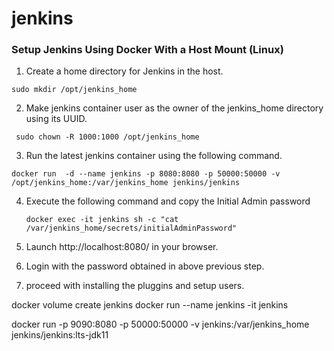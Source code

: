 # jenkins

### Setup Jenkins Using Docker With a Host Mount (Linux)

1. Create a home directory for Jenkins in the host.

 ```sudo mkdir /opt/jenkins_home ```

2. Make jenkins container user as the owner of the jenkins_home directory using its UUID.

 ``` sudo chown -R 1000:1000 /opt/jenkins_home```
 
3. Run the latest jenkins container using the following command.

 ``` docker run  -d --name jenkins -p 8080:8080 -p 50000:50000 -v /opt/jenkins_home:/var/jenkins_home jenkins/jenkins ```
 
4. Execute the following command and copy the Initial Admin password

   ```docker exec -it jenkins sh -c "cat /var/jenkins_home/secrets/initialAdminPassword" ```
   
5. Launch http://localhost:8080/ in your browser.
6. Login with the password obtained in above previous step.
7. proceed with installing the pluggins and setup users.



 docker volume create jenkins
 docker run --name jenkins -it jenkins

 docker run -p 9090:8080 -p 50000:50000 -v jenkins:/var/jenkins_home jenkins/jenkins:lts-jdk11

